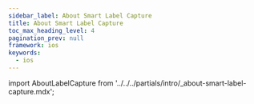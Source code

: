 ```yaml
---
sidebar_label: About Smart Label Capture
title: About Smart Label Capture
toc_max_heading_level: 4
pagination_prev: null
framework: ios
keywords:
  - ios
---
```


import AboutLabelCapture from '../../../partials/intro/_about-smart-label-capture.mdx';

<AboutLabelCapture/>